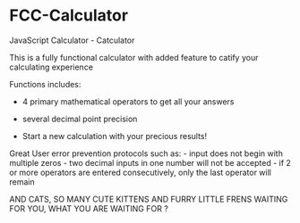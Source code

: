# FCC-Calculator

JavaScript Calculator - Catculator

This is a fully functional calculator with added feature to catify your calculating experience

Functions includes:

- 4 primary mathematical operators to get all your answers

- several decimal point precision

- Start a new calculation with your precious results!

Great User error prevention protocols such as: - input does not begin with multiple zeros - two decimal inputs in one number will not be accepted - if 2 or more operators are entered consecutively, only the last operator will remain

AND CATS, SO MANY CUTE KITTENS AND FURRY LITTLE FRENS WAITING FOR YOU, WHAT YOU ARE WAITING FOR ?
